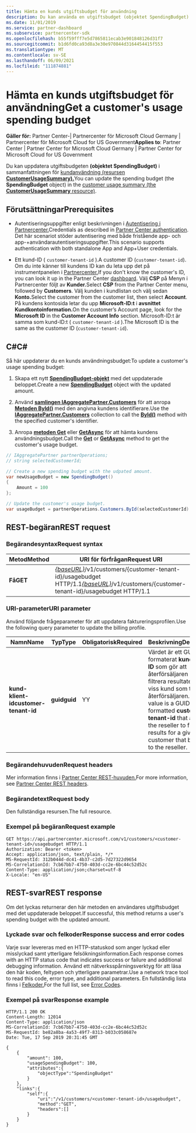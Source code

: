 ```yaml
---
title: Hämta en kunds utgiftsbudget för användning
description: Du kan använda en utgiftsbudget (objektet SpendingBudget) för att uppdatera en sammanfattning av kundanvändning (resursen CustomerUsageSummary).
ms.date: 11/01/2019
ms.service: partner-dashboard
ms.subservice: partnercenter-sdk
ms.openlocfilehash: b55f59fff7e5d7865811ecab3e901848126d31f7
ms.sourcegitcommit: b1d6fd0ca93d8a3e30e970844d3164454415f553
ms.translationtype: MT
ms.contentlocale: sv-SE
ms.lasthandoff: 06/09/2021
ms.locfileid: "111874881"
---
```

# <a name="get-a-customers-usage-spending-budget"></a><span data-ttu-id="157f3-103">Hämta en kunds utgiftsbudget för användning</span><span class="sxs-lookup"><span data-stu-id="157f3-103">Get a customer's usage spending budget</span></span>

<span data-ttu-id="157f3-104">**Gäller för:** Partner Center-| Partnercenter för Microsoft Cloud Germany | Partnercenter för Microsoft Cloud for US Government</span><span class="sxs-lookup"><span data-stu-id="157f3-104">**Applies to**: Partner Center | Partner Center for Microsoft Cloud Germany | Partner Center for Microsoft Cloud for US Government</span></span>

<span data-ttu-id="157f3-105">Du kan uppdatera utgiftsbudgeten **(objektet SpendingBudget)** i sammanfattningen för [kundanvändning (resursen **CustomerUsageSummary).**](customer-usage-resources.md#customerusagesummary)</span><span class="sxs-lookup"><span data-stu-id="157f3-105">You can update the spending budget (the **SpendingBudget** object) in the [customer usage summary (the **CustomerUsageSummary** resource)](customer-usage-resources.md#customerusagesummary).</span></span>

## <a name="prerequisites"></a><span data-ttu-id="157f3-106">Förutsättningar</span><span class="sxs-lookup"><span data-stu-id="157f3-106">Prerequisites</span></span>

- <span data-ttu-id="157f3-107">Autentiseringsuppgifter enligt beskrivningen i [Autentisering i Partnercenter.](partner-center-authentication.md)</span><span class="sxs-lookup"><span data-stu-id="157f3-107">Credentials as described in [Partner Center authentication](partner-center-authentication.md).</span></span> <span data-ttu-id="157f3-108">Det här scenariot stöder autentisering med både fristående app- och app-+användarautentiseringsuppgifter.</span><span class="sxs-lookup"><span data-stu-id="157f3-108">This scenario supports authentication with both standalone App and App+User credentials.</span></span>

- <span data-ttu-id="157f3-109">Ett kund-ID ( `customer-tenant-id` ).</span><span class="sxs-lookup"><span data-stu-id="157f3-109">A customer ID (`customer-tenant-id`).</span></span> <span data-ttu-id="157f3-110">Om du inte känner till kundens ID kan du leta upp det på instrumentpanelen i [Partnercenter.](https://partner.microsoft.com/dashboard)</span><span class="sxs-lookup"><span data-stu-id="157f3-110">If you don't know the customer's ID, you can look it up in the Partner Center [dashboard](https://partner.microsoft.com/dashboard).</span></span> <span data-ttu-id="157f3-111">Välj **CSP** på Menyn i Partnercenter följt av **Kunder.**</span><span class="sxs-lookup"><span data-stu-id="157f3-111">Select **CSP** from the Partner Center menu, followed by **Customers**.</span></span> <span data-ttu-id="157f3-112">Välj kunden i kundlistan och välj sedan **Konto.**</span><span class="sxs-lookup"><span data-stu-id="157f3-112">Select the customer from the customer list, then select **Account**.</span></span> <span data-ttu-id="157f3-113">På kundens kontosida letar du upp **Microsoft-ID:t** i **avsnittet Kundkontoinformation.**</span><span class="sxs-lookup"><span data-stu-id="157f3-113">On the customer’s Account page, look for the **Microsoft ID** in the **Customer Account Info** section.</span></span> <span data-ttu-id="157f3-114">Microsoft-ID:t är samma som kund-ID:t ( `customer-tenant-id` ).</span><span class="sxs-lookup"><span data-stu-id="157f3-114">The Microsoft ID is the same as the customer ID  (`customer-tenant-id`).</span></span>

## <a name="c"></a><span data-ttu-id="157f3-115">C\#</span><span class="sxs-lookup"><span data-stu-id="157f3-115">C\#</span></span>

<span data-ttu-id="157f3-116">Så här uppdaterar du en kunds användningsbudget:</span><span class="sxs-lookup"><span data-stu-id="157f3-116">To update a customer's usage spending budget:</span></span>

1. <span data-ttu-id="157f3-117">Skapa ett nytt [**SpendingBudget-objekt**](/dotnet/api/microsoft.store.partnercenter.models.usage.spendingbudget) med det uppdaterade beloppet.</span><span class="sxs-lookup"><span data-stu-id="157f3-117">Create a new [**SpendingBudget**](/dotnet/api/microsoft.store.partnercenter.models.usage.spendingbudget) object with the updated amount.</span></span>

2. <span data-ttu-id="157f3-118">Använd [**samlingen IAggregatePartner.Customers**](/dotnet/api/microsoft.store.partnercenter.customers.icustomercollection) för att anropa [**Metoden ById()**](/dotnet/api/microsoft.store.partnercenter.customers.icustomercollection.byid) med den angivna kundens identifierare.</span><span class="sxs-lookup"><span data-stu-id="157f3-118">Use the [**IAggregatePartner.Customers**](/dotnet/api/microsoft.store.partnercenter.customers.icustomercollection) collection to call the [**ById()**](/dotnet/api/microsoft.store.partnercenter.customers.icustomercollection.byid) method with the specified customer's identifier.</span></span>

3. <span data-ttu-id="157f3-119">Anropa [**metoden Get**](/dotnet/api/microsoft.store.partnercenter.subscribedskus.icustomersubscribedskucollection.get) eller [**GetAsync**](/dotnet/api/microsoft.store.partnercenter.subscribedskus.icustomersubscribedskucollection.getasync) för att hämta kundens användningsbudget.</span><span class="sxs-lookup"><span data-stu-id="157f3-119">Call the [**Get**](/dotnet/api/microsoft.store.partnercenter.subscribedskus.icustomersubscribedskucollection.get) or [**GetAsync**](/dotnet/api/microsoft.store.partnercenter.subscribedskus.icustomersubscribedskucollection.getasync) method to get the customer's usage budget.</span></span>

``` csharp
// IAggregatePartner partnerOperations;
// string selectedCustomerId;

// Create a new spending budget with the udpated amount.
var newUsageBudget = new SpendingBudget()
{
    Amount = 100
};

// Update the customer's usage budget.
var usageBudget = partnerOperations.Customers.ById(selectedCustomerId).UsageBudget.Get();
```

## <a name="rest-request"></a><span data-ttu-id="157f3-120">REST-begäran</span><span class="sxs-lookup"><span data-stu-id="157f3-120">REST request</span></span>

### <a name="request-syntax"></a><span data-ttu-id="157f3-121">Begärandesyntax</span><span class="sxs-lookup"><span data-stu-id="157f3-121">Request syntax</span></span>

| <span data-ttu-id="157f3-122">Metod</span><span class="sxs-lookup"><span data-stu-id="157f3-122">Method</span></span>    | <span data-ttu-id="157f3-123">URI för förfrågan</span><span class="sxs-lookup"><span data-stu-id="157f3-123">Request URI</span></span>                                                                                             |
|-----------|---------------------------------------------------------------------------------------------------------|
| <span data-ttu-id="157f3-124">**Få**</span><span class="sxs-lookup"><span data-stu-id="157f3-124">**GET**</span></span> | <span data-ttu-id="157f3-125">[*{baseURL}*](partner-center-rest-urls.md)/v1/customers/{customer-tenant-id}/usagebudget HTTP/1.1</span><span class="sxs-lookup"><span data-stu-id="157f3-125">[*{baseURL}*](partner-center-rest-urls.md)/v1/customers/{customer-tenant-id}/usagebudget  HTTP/1.1</span></span> |

### <a name="uri-parameter"></a><span data-ttu-id="157f3-126">URI-parameter</span><span class="sxs-lookup"><span data-stu-id="157f3-126">URI parameter</span></span>

<span data-ttu-id="157f3-127">Använd följande frågeparameter för att uppdatera faktureringsprofilen.</span><span class="sxs-lookup"><span data-stu-id="157f3-127">Use the following query parameter to update the billing profile.</span></span>

| <span data-ttu-id="157f3-128">Namn</span><span class="sxs-lookup"><span data-stu-id="157f3-128">Name</span></span>                   | <span data-ttu-id="157f3-129">Typ</span><span class="sxs-lookup"><span data-stu-id="157f3-129">Type</span></span>     | <span data-ttu-id="157f3-130">Obligatorisk</span><span class="sxs-lookup"><span data-stu-id="157f3-130">Required</span></span> | <span data-ttu-id="157f3-131">Beskrivning</span><span class="sxs-lookup"><span data-stu-id="157f3-131">Description</span></span>                                                                                                                                            |
|------------------------|----------|----------|--------------------------------------------------------------------------------------------------------------------------------------------------------|
| <span data-ttu-id="157f3-132">**kund-klient-id**</span><span class="sxs-lookup"><span data-stu-id="157f3-132">**customer-tenant-id**</span></span> | <span data-ttu-id="157f3-133">**guid**</span><span class="sxs-lookup"><span data-stu-id="157f3-133">**guid**</span></span> | <span data-ttu-id="157f3-134">Y</span><span class="sxs-lookup"><span data-stu-id="157f3-134">Y</span></span>        | <span data-ttu-id="157f3-135">Värdet är ett GUID-formaterat **kundklient-ID** som gör att återförsäljaren kan filtrera resultaten för en viss kund som tillhör återförsäljaren.</span><span class="sxs-lookup"><span data-stu-id="157f3-135">The value is a GUID formatted **customer-tenant-id** that allows the reseller to filter the results for a given customer that belongs to the reseller.</span></span> |

### <a name="request-headers"></a><span data-ttu-id="157f3-136">Begärandehuvuden</span><span class="sxs-lookup"><span data-stu-id="157f3-136">Request headers</span></span>

<span data-ttu-id="157f3-137">Mer information finns i [Partner Center REST-huvuden.](headers.md)</span><span class="sxs-lookup"><span data-stu-id="157f3-137">For more information, see [Partner Center REST headers](headers.md).</span></span>

### <a name="request-body"></a><span data-ttu-id="157f3-138">Begärandetext</span><span class="sxs-lookup"><span data-stu-id="157f3-138">Request body</span></span>

<span data-ttu-id="157f3-139">Den fullständiga resursen.</span><span class="sxs-lookup"><span data-stu-id="157f3-139">The full resource.</span></span>

### <a name="request-example"></a><span data-ttu-id="157f3-140">Exempel på begäran</span><span class="sxs-lookup"><span data-stu-id="157f3-140">Request example</span></span>

```http
GET https://api.partnercenter.microsoft.com/v1/customers/<customer-tenant-id>/usagebudget HTTP/1.1
Authorization: Bearer <token>
Accept: application/json, text/plain, */*
MS-RequestId: 312b044d-dc41-4b37-c2d5-7d27322d9654
MS-CorrelationId: 7cb67bb7-4750-403d-cc2e-6bc44c52d52c
Content-Type: application/json;charset=utf-8
X-Locale: "en-US"
```

## <a name="rest-response"></a><span data-ttu-id="157f3-141">REST-svar</span><span class="sxs-lookup"><span data-stu-id="157f3-141">REST response</span></span>

<span data-ttu-id="157f3-142">Om det lyckas returnerar den här metoden en användares utgiftsbudget med det uppdaterade beloppet.</span><span class="sxs-lookup"><span data-stu-id="157f3-142">If successful, this method returns a user's spending budget with the updated amount.</span></span>

### <a name="response-success-and-error-codes"></a><span data-ttu-id="157f3-143">Lyckade svar och felkoder</span><span class="sxs-lookup"><span data-stu-id="157f3-143">Response success and error codes</span></span>

<span data-ttu-id="157f3-144">Varje svar levereras med en HTTP-statuskod som anger lyckad eller misslyckad samt ytterligare felsökningsinformation.</span><span class="sxs-lookup"><span data-stu-id="157f3-144">Each response comes with an HTTP status code that indicates success or failure and additional debugging information.</span></span> <span data-ttu-id="157f3-145">Använd ett nätverksspårningsverktyg för att läsa den här koden, feltypen och ytterligare parametrar.</span><span class="sxs-lookup"><span data-stu-id="157f3-145">Use a network trace tool to read this code, error type, and additional parameters.</span></span> <span data-ttu-id="157f3-146">En fullständig lista finns i [Felkoder.](error-codes.md)</span><span class="sxs-lookup"><span data-stu-id="157f3-146">For the full list, see [Error Codes](error-codes.md).</span></span>

### <a name="response-example"></a><span data-ttu-id="157f3-147">Exempel på svar</span><span class="sxs-lookup"><span data-stu-id="157f3-147">Response example</span></span>

```http
HTTP/1.1 200 OK
Content-Length: 12014
Content-Type: application/json
MS-CorrelationId: 7cb67bb7-4750-403d-cc2e-6bc44c52d52c
MS-RequestId: be82a8ba-4a53-49f7-8313-b033c058687e
Date: Tue, 17 Sep 2019 20:31:45 GMT

{
    {
        "amount": 100,
        "usageSpendingBudget": 100,
        "attributes":{
            "objectType":"SpendingBudget"
        }
    },
    "links":{
        "self":{
            "uri":"/v1/customers/<customer-tenant-id>/usagebudget",
            "method":"GET",
            "headers":[]
        }
    }
}
```
